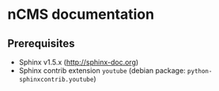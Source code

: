 # nCMS documentation

## Prerequisites

* Sphinx v1.5.x (http://sphinx-doc.org)
* Sphinx contrib extension `youtube` (debian package: `python-sphinxcontrib.youtube`)
   
   

